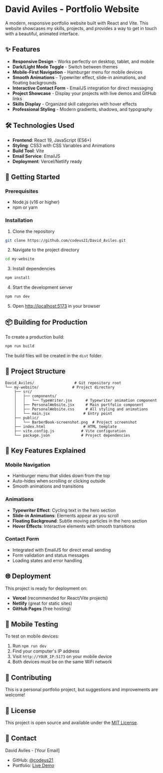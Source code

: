 # David Aviles - Portfolio Website

A modern, responsive portfolio website built with React and Vite. This website showcases my skills, projects, and provides a way to get in touch with a beautiful, animated interface.

## ✨ Features

- **Responsive Design** - Works perfectly on desktop, tablet, and mobile
- **Dark/Light Mode Toggle** - Switch between themes
- **Mobile-First Navigation** - Hamburger menu for mobile devices
- **Smooth Animations** - Typewriter effect, slide-in animations, and floating backgrounds
- **Interactive Contact Form** - EmailJS integration for direct messaging
- **Project Showcase** - Display your projects with live demos and GitHub links
- **Skills Display** - Organized skill categories with hover effects
- **Professional Styling** - Modern gradients, shadows, and typography

## 🛠️ Technologies Used

- **Frontend**: React 19, JavaScript (ES6+)
- **Styling**: CSS3 with CSS Variables and Animations
- **Build Tool**: Vite
- **Email Service**: EmailJS
- **Deployment**: Vercel/Netlify ready

## 🚀 Getting Started

### Prerequisites

- Node.js (v16 or higher)
- npm or yarn

### Installation

1. Clone the repository
```bash
git clone https://github.com/codeus21/David_Aviles.git
```

2. Navigate to the project directory
```bash
cd my-website
```

3. Install dependencies
```bash
npm install
```

4. Start the development server
```bash
npm run dev
```

5. Open [http://localhost:5173](http://localhost:5173) in your browser

## 📦 Building for Production

To create a production build:

```bash
npm run build
```

The build files will be created in the `dist` folder.

## 📁 Project Structure

```
David_Aviles/                  # Git repository root
└── my-website/               # Project directory
    ├── src/
    │   ├── components/
    │   │   └── TypeWriter.jsx      # Typewriter animation component
    │   ├── PersonalWebsite.jsx     # Main portfolio component
    │   ├── PersonalWebsite.css     # All styling and animations
    │   └── main.jsx               # Entry point
    ├── public/
    │   └── BarberBook-screenshot.png  # Project screenshot
    ├── index.html                 # HTML template
    ├── vite.config.js            # Vite configuration
    └── package.json              # Project dependencies
```

## 🎨 Key Features Explained

### Mobile Navigation
- Hamburger menu that slides down from the top
- Auto-hides when scrolling or clicking outside
- Smooth animations and transitions

### Animations
- **Typewriter Effect**: Cycling text in the hero section
- **Slide-in Animations**: Elements appear as you scroll
- **Floating Background**: Subtle moving particles in the hero section
- **Hover Effects**: Interactive elements with smooth transitions

### Contact Form
- Integrated with EmailJS for direct email sending
- Form validation and status messages
- Loading states and error handling

## 🌐 Deployment

This project is ready for deployment on:
- **Vercel** (recommended for React/Vite projects)
- **Netlify** (great for static sites)
- **GitHub Pages** (free hosting)

## 📱 Mobile Testing

To test on mobile devices:
1. Run `npm run dev`
2. Find your computer's IP address
3. Visit `http://YOUR_IP:5173` on your mobile device
4. Both devices must be on the same WiFi network

## 🤝 Contributing

This is a personal portfolio project, but suggestions and improvements are welcome!

## 📄 License

This project is open source and available under the [MIT License](LICENSE).

## 📧 Contact

David Aviles - [Your Email]
- GitHub: [@codeus21](https://github.com/codeus21)
- Portfolio: [Live Demo](your-deployed-url-here)
